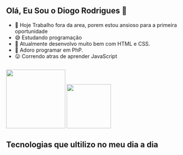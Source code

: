 ## Olá, Eu Sou o Diogo Rodrigues 👋


- 🤗 Hoje Trabalho fora da area, porem estou ansioso para a primeira oportunidade
- 😅 Estudando programação
- 🔭 Atualmente desenvolvo muito bem com HTML e CSS.
- 🤩 Adoro programar em PhP.
- 😛 Correndo atras de aprender JavaScript
  

<a href="https://www.linkedin.com/in/diogorodriguesdev/"><img src="https://img.shields.io/badge/LinkedIn-0077B5?style=for-the-badge&logo=linkedin&logoColor=white" alt=""></a>

<img height="160em" src="https://github-readme-stats-sigma-five.vercel.app/api?username=rdrigues&show_icons=true&theme=tokyonight" >  <img height="120em" src="https://github-readme-stats-sigma-five.vercel.app/api/top-langs/?username=rdrigues&layout=compact&langs_count=16&theme=tokyonight">

<h2>Tecnologias que ultilizo no meu dia a dia</h2>

<img src="https://img.shields.io/badge/HTML5-E34F26?style=for-the-badge&logo=html5&logoColor=white" alt=""> <img src="https://img.shields.io/badge/CSS3-1572B6?style=for-the-badge&logo=css3&logoColor=white" alt=""> <img src="https://img.shields.io/badge/GIT-E44C30?style=for-the-badge&logo=git&logoColor=white" alt="">


